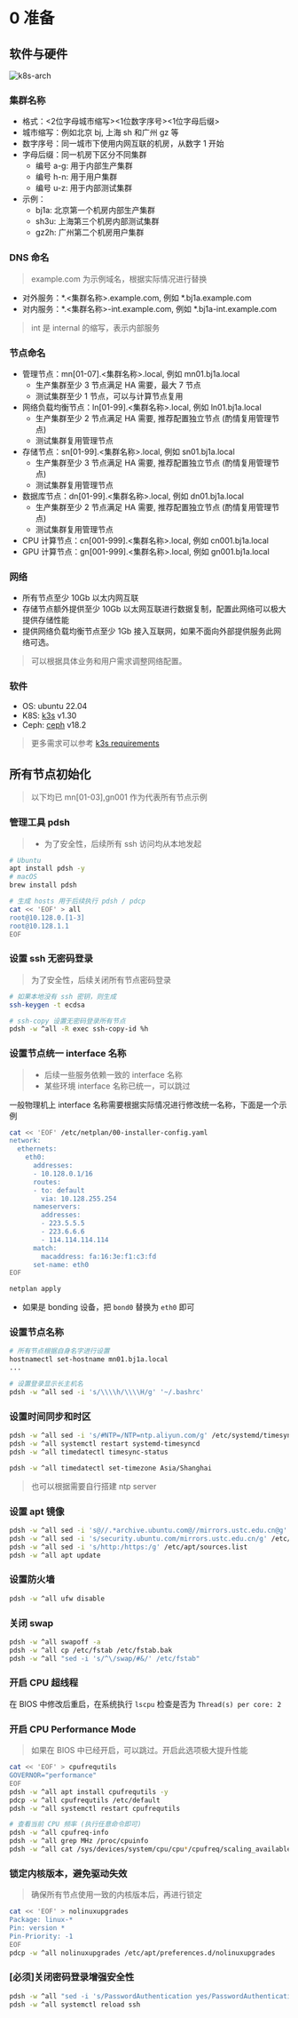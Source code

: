 # 0 准备

## 软件与硬件

![k8s-arch](images/k8s-arch.png)

### 集群名称

* 格式：<2位字母城市缩写><1位数字序号><1位字母后缀>
* 城市缩写：例如北京 bj, 上海 sh 和广州 gz 等
* 数字序号：同一城市下使用内网互联的机房，从数字 1 开始
* 字母后缀：同一机房下区分不同集群
  * 编号 a-g: 用于内部生产集群
  * 编号 h-n: 用于用户集群
  * 编号 u-z: 用于内部测试集群
* 示例：
  * bj1a: 北京第一个机房内部生产集群
  * sh3u: 上海第三个机房内部测试集群
  * gz2h: 广州第二个机房用户集群

### DNS 命名

> example.com 为示例域名，根据实际情况进行替换

* 对外服务：*.<集群名称>.example.com, 例如 *.bj1a.example.com
* 对内服务：*.<集群名称>-int.example.com, 例如 *.bj1a-int.example.com

> int 是 internal 的缩写，表示内部服务

### 节点命名

* 管理节点：mn[01-07].<集群名称>.local, 例如 mn01.bj1a.local
  * 生产集群至少 3 节点满足 HA 需要，最大 7 节点
  * 测试集群至少 1 节点，可以与计算节点复用
* 网络负载均衡节点：ln[01-99].<集群名称>.local, 例如 ln01.bj1a.local
  * 生产集群至少 2 节点满足 HA 需要, 推荐配置独立节点 (酌情复用管理节点)
  * 测试集群复用管理节点
* 存储节点：sn[01-99].<集群名称>.local, 例如 sn01.bj1a.local
  * 生产集群至少 3 节点满足 HA 需要, 推荐配置独立节点 (酌情复用管理节点)
  * 测试集群复用管理节点
* 数据库节点：dn[01-99].<集群名称>.local, 例如 dn01.bj1a.local
  * 生产集群至少 2 节点满足 HA 需要, 推荐配置独立节点 (酌情复用管理节点)
  * 测试集群复用管理节点
* CPU 计算节点：cn[001-999].<集群名称>.local, 例如 cn001.bj1a.local
* GPU 计算节点：gn[001-999].<集群名称>.local, 例如 gn001.bj1a.local

### 网络

- 所有节点至少 10Gb 以太内网互联
- 存储节点额外提供至少 10Gb 以太网互联进行数据复制，配置此网络可以极大提供存储性能
- 提供网络负载均衡节点至少 1Gb 接入互联网，如果不面向外部提供服务此网络可选。

> 可以根据具体业务和用户需求调整网络配置。

### 软件

- OS: ubuntu 22.04
- K8S: [k3s](https://k3s.io/) v1.30
- Ceph: [ceph](https://docs.ceph.com/en/latest/releases/) v18.2

> 更多需求可以参考 [k3s requirements](https://docs.k3s.io/zh/installation/requirements)

## 所有节点初始化

> 以下均已 mn[01-03],gn001 作为代表所有节点示例

### 管理工具 pdsh

> * 为了安全性，后续所有 ssh 访问均从本地发起

```sh
# Ubuntu
apt install pdsh -y
# macOS
brew install pdsh

# 生成 hosts 用于后续执行 pdsh / pdcp
cat << 'EOF' > all
root@10.128.0.[1-3]
root@10.128.1.1
EOF
```

### 设置 ssh 无密码登录

> 为了安全性，后续关闭所有节点密码登录

```sh
# 如果本地没有 ssh 密钥，则生成
ssh-keygen -t ecdsa

# ssh-copy 设置无密码登录所有节点
pdsh -w ^all -R exec ssh-copy-id %h
```

### 设置节点统一 interface 名称

> * 后续一些服务依赖一致的 interface 名称
> * 某些环境 interface 名称已统一，可以跳过

一般物理机上 interface 名称需要根据实际情况进行修改统一名称，下面是一个示例

```sh
cat << 'EOF' /etc/netplan/00-installer-config.yaml
network:
  ethernets:
    eth0:
      addresses:
      - 10.128.0.1/16
      routes:
      - to: default
        via: 10.128.255.254
      nameservers:
        addresses:
        - 223.5.5.5
        - 223.6.6.6
        - 114.114.114.114
      match:
        macaddress: fa:16:3e:f1:c3:fd
      set-name: eth0
EOF

netplan apply
```

* 如果是 bonding 设备，把 `bond0` 替换为 `eth0` 即可

### 设置节点名称

```sh
# 所有节点根据自身名字进行设置
hostnamectl set-hostname mn01.bj1a.local
...

# 设置登录显示长主机名
pdsh -w ^all sed -i 's/\\\\h/\\\\H/g' '~/.bashrc'
```

### 设置时间同步和时区

```sh
pdsh -w ^all sed -i 's/#NTP=/NTP=ntp.aliyun.com/g' /etc/systemd/timesyncd.conf
pdsh -w ^all systemctl restart systemd-timesyncd
pdsh -w ^all timedatectl timesync-status

pdsh -w ^all timedatectl set-timezone Asia/Shanghai
```

> 也可以根据需要自行搭建 ntp server

### 设置 apt 镜像

```sh
pdsh -w ^all sed -i 's@//.*archive.ubuntu.com@//mirrors.ustc.edu.cn@g' /etc/apt/sources.list
pdsh -w ^all sed -i 's/security.ubuntu.com/mirrors.ustc.edu.cn/g' /etc/apt/sources.list
pdsh -w ^all sed -i 's/http:/https:/g' /etc/apt/sources.list
pdsh -w ^all apt update
```

### 设置防火墙

```sh
pdsh -w ^all ufw disable
```

### 关闭 swap

```sh
pdsh -w ^all swapoff -a
pdsh -w ^all cp /etc/fstab /etc/fstab.bak
pdsh -w ^all "sed -i 's/^\/swap/#&/' /etc/fstab"
```

### 开启 CPU 超线程

在 BIOS 中修改后重启，在系统执行 `lscpu` 检查是否为 `Thread(s) per core: 2`

### 开启 CPU Performance Mode

> 如果在 BIOS 中已经开启，可以跳过。开启此选项极大提升性能

```sh
cat << 'EOF' > cpufrequtils
GOVERNOR="performance"
EOF
pdsh -w ^all apt install cpufrequtils -y
pdcp -w ^all cpufrequtils /etc/default
pdsh -w ^all systemctl restart cpufrequtils

# 查看当前 CPU 频率 (执行任意命令即可)
pdsh -w ^all cpufreq-info
pdsh -w ^all grep MHz /proc/cpuinfo
pdsh -w ^all cat /sys/devices/system/cpu/cpu*/cpufreq/scaling_available_governors
```

### 锁定内核版本，避免驱动失效

> 确保所有节点使用一致的内核版本后，再进行锁定

```sh
cat << 'EOF' > nolinuxupgrades
Package: linux-*
Pin: version *
Pin-Priority: -1
EOF
pdcp -w ^all nolinuxupgrades /etc/apt/preferences.d/nolinuxupgrades
```

### [必须]关闭密码登录增强安全性

```sh
pdsh -w ^all "sed -i 's/PasswordAuthentication yes/PasswordAuthentication no/g' /etc/ssh/sshd_config.d/50-cloud-init.conf"
pdsh -w ^all systemctl reload ssh
```
